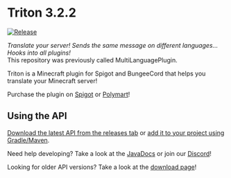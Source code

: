 # Triton 3.2.2

[![Release](https://jitpack.io/v/diogotcorreia/Triton.svg)](https://jitpack.io/#tritonmc/Triton)

_Translate your server! Sends the same message on different languages... Hooks into all plugins!_  
This repository was previously called MultiLanguagePlugin.

Triton is a Minecraft plugin for Spigot and BungeeCord that helps you translate your Minecraft server!

Purchase the plugin on [Spigot](https://spigotmc.org/resources/triton.30331/)
or [Polymart](https://polymart.org/resource/triton.38)!

## Using the API

[Download the latest API from the releases tab](https://github.com/tritonmc/Triton/releases/latest)
or [add it to your project using Gradle/Maven](https://jitpack.io/#tritonmc/Triton).

Need help developing? Take a look at the [JavaDocs](https://triton.rexcantor64.com/javadocs) or join
our [Discord](https://triton.rexcantor64.com/discord)!

Looking for older API versions? Take a look at
the [download page](https://github.com/diogotcorreia/Triton/wiki/Downloads)!
